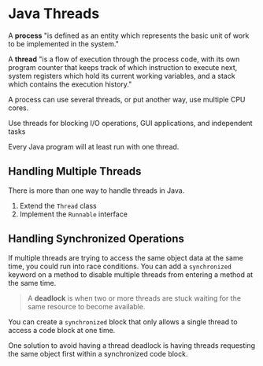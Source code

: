 # Java Threads

A **process** "is defined as an entity which represents the basic unit of work to be implemented in the system."

A **thread** "is a flow of execution through the process code, with its own program counter that keeps track of which instruction to execute next, system registers which hold its current working variables, and a stack which contains the execution history."

A process can use several threads, or put another way, use multiple CPU cores.

Use threads for blocking I/O operations, GUI applications, and independent tasks

Every Java program will at least run with one thread.

## Handling Multiple Threads

There is more than one way to handle threads in Java.

1. Extend the `Thread` class
2. Implement the `Runnable` interface

## Handling Synchronized Operations

If multiple threads are trying to access the same object data at the same time, you could run into race conditions. You can add a `synchronized` keyword on a method to disable multiple threads from entering a method at the same time.

> A **deadlock** is when two or more threads are stuck waiting for the same resource to become available.

You can create a `synchronized` block that only allows a single thread to access a code block at one time.

One solution to avoid having a thread deadlock is having threads requesting the same object first within a synchronized code block.
